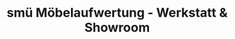 ---
title: "smü Möbelaufwertung - Werkstatt & Showroom"
url: /groitzsch/smue-moebelaufwertung-werkstatt-und-showroom/
shop: Gebrauchtwaren
---